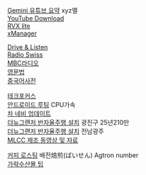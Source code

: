 [Gemini 유튜브 요약](https://gemini.google.com/gem/cdaa14d379ab) xyz멜  
[YouTube Download](https://www.mediamister.com/free-youtube-video-downloader)  
[RVX lite](https://t.me/s/rvx_lite)  
[xManager](https://www.xmanagerapp.com/)  
  
[Drive & Listen](https://drivenlisten.com/city/#)    
[Radio Swiss](https://www.radioswissclassic.ch/en)  
[MBC라디오](https://miniwebapp.imbc.com/index?channel=mfm)  
[영문법](https://lux-rabidus.com/category/english/grammar)  
[중국어사전](https://zh.dict.naver.com/#/main)  
  
[테크포커스](https://www.techfocus.kr)  
[안드로이드 루팅](https://m.blog.naver.com/kimmingul/221830463305) CPU가속  
[차 네비 업데이트](https://update.hyundai.com/KR/KO/search)  
[더뉴그랜저 반자율주행 설치](https://m.blog.naver.com/PostView.naver?blogId=levis83&logNo=223713766003&navType=by) 광진구 25년210만  
[더뉴그랜저 반자율주행 설치](https://m.blog.naver.com/dexcrewgj/222861988691) 전남광주  
[MLCC 제조 동영상 및 자료](https://prd2021.tistory.com/253)  
  
[커피 로스팅](https://m.blog.naver.com/zenzen49/221744650615) 배전焙煎(ばいせん) Agtron number  
[가락수산몰 팁](https://tpirates.com/%EC%BD%98%ED%85%90%EC%B8%A0/1350/%EB%8C%80%ED%95%9C%EB%AF%BC%EA%B5%AD%EC%97%90%EC%84%9C-%EA%B0%80%EC%9E%A5-%EC%BE%8C%EC%A0%81%ED%95%9C-%EC%88%98%EC%82%B0%EC%8B%9C%EC%9E%A5-%EA%B0%80%EB%9D%BD%EC%8B%9C%EC%9E%A5-%ED%9A%8C%EC%84%BC%ED%84%B0-%EA%B0%80%EB%9D%BD%EB%AA%B0-%EA%BF%80%ED%8C%81-%EC%B4%9D%EC%A0%95%EB%A6%AC)  
